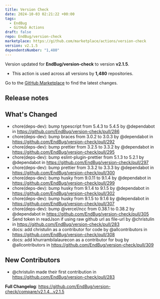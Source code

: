 ```yaml
---
title: Version Check
date: 2024-10-03 02:21:22 +00:00
tags:
  - EndBug
  - GitHub Actions
draft: false
repo: EndBug/version-check
marketplace: https://github.com/marketplace/actions/version-check
version: v2.1.5
dependentsNumber: "1,480"
---
```



Version updated for **EndBug/version-check** to version **v2.1.5**.
- This action is used across all versions by **1,480** repositories.

Go to the [GitHub Marketplace](https://github.com/marketplace/actions/version-check) to find the latest changes.

## Release notes

## What's Changed
* chore(deps-dev): bump typescript from 5.4.3 to 5.4.5 by @dependabot in https://github.com/EndBug/version-check/pull/286
* chore(deps-dev): bump braces from 3.0.2 to 3.0.3 by @dependabot in https://github.com/EndBug/version-check/pull/292
* chore(deps-dev): bump prettier from 3.2.5 to 3.3.2 by @dependabot in https://github.com/EndBug/version-check/pull/295
* chore(deps-dev): bump eslint-plugin-prettier from 5.1.3 to 5.2.1 by @dependabot in https://github.com/EndBug/version-check/pull/297
* chore(deps-dev): bump prettier from 3.3.2 to 3.3.3 by @dependabot in https://github.com/EndBug/version-check/pull/300
* chore(deps-dev): bump husky from 9.0.11 to 9.1.4 by @dependabot in https://github.com/EndBug/version-check/pull/299
* chore(deps-dev): bump husky from 9.1.4 to 9.1.5 by @dependabot in https://github.com/EndBug/version-check/pull/302
* chore(deps-dev): bump husky from 9.1.5 to 9.1.6 by @dependabot in https://github.com/EndBug/version-check/pull/307
* chore(deps-dev): bump @vercel/ncc from 0.38.1 to 0.38.2 by @dependabot in https://github.com/EndBug/version-check/pull/305
* Send token in readJson if using raw github url as file-url by @christulin in https://github.com/EndBug/version-check/pull/283
* docs: add christulin as a contributor for code by @allcontributors in https://github.com/EndBug/version-check/pull/308
* docs: add khurrambilalaurecon as a contributor for bug by @allcontributors in https://github.com/EndBug/version-check/pull/309

## New Contributors
* @christulin made their first contribution in https://github.com/EndBug/version-check/pull/283

**Full Changelog**: https://github.com/EndBug/version-check/compare/v2.1.4...v2.1.5
